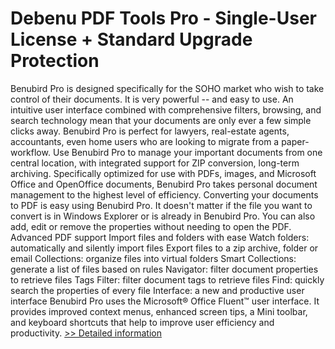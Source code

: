 # Debenu PDF Tools Pro - Single-User License + Standard Upgrade Protection
Benubird Pro is designed specifically for the SOHO market who wish to take control of their documents. It is very powerful -- and easy to use. An intuitive user interface combined with comprehensive filters, browsing, and search technology mean that your documents are only ever a few simple clicks away. Benubird Pro is perfect for lawyers, real-estate agents, accountants, even home users who are looking to migrate from a paper-workflow.
Use Benubird Pro to manage your important documents from one central location, with integrated support for ZIP conversion, long-term archiving. Specifically optimized for use with PDFs, images, and Microsoft Office and OpenOffice documents, Benubird Pro takes personal document management to the highest level of efficiency.
Converting your documents to PDF is easy using Benubird Pro. It doesn't matter if the file you want to convert is in Windows Explorer or is already in Benubird Pro. You can also add, edit or remove the properties without needing to open the PDF.
Advanced PDF support
Import files and folders with ease
Watch folders: automatically and silently import files
Export files to a zip archive, folder or email
Collections: organize files into virtual folders
Smart Collections: generate a list of files based on rules
Navigator: filter document properties to retrieve files
Tags Filter: filter document tags to retrieve files
Find: quickly search the properties of every file
Interface: a new and productive user interface
Benubird Pro uses the Microsoft® Office Fluent™ user interface. It provides improved context menus, enhanced screen tips, a Mini toolbar, and keyboard shortcuts that help to improve user efficiency and productivity.
[>> Detailed information](https://secure.shareit.com/shareit/product.html?productid=300379554&affiliateid=200057808)